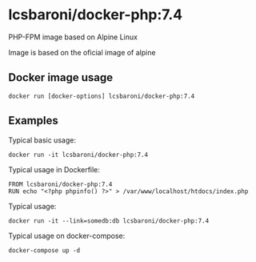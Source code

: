 # lcsbaroni/docker-php:7.4

PHP-FPM image based on Alpine Linux

Image is based on the oficial image of alpine

## Docker image usage

```
docker run [docker-options] lcsbaroni/docker-php:7.4
```

## Examples

Typical basic usage:

```
docker run -it lcsbaroni/docker-php:7.4
```

Typical usage in Dockerfile:

```
FROM lcsbaroni/docker-php:7.4
RUN echo "<?php phpinfo() ?>" > /var/www/localhost/htdocs/index.php
```

Typical usage:

```
docker run -it --link=somedb:db lcsbaroni/docker-php:7.4
```

Typical usage on docker-compose:

```
docker-compose up -d
```